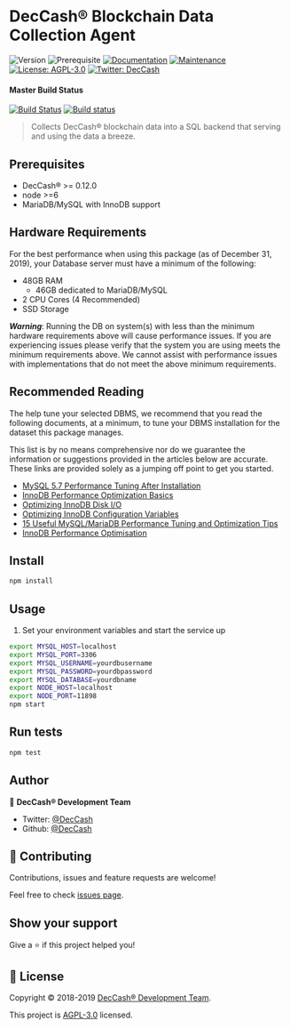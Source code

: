 # DecCash® Blockchain Data Collection Agent
![Version](https://img.shields.io/badge/version-0.1.4-blue.svg?cacheSeconds=2592000) ![Prerequisite](https://img.shields.io/badge/node-%3E%3D6-blue.svg) [![Documentation](https://img.shields.io/badge/documentation-yes-brightgreen.svg)](https://github.com/DecCash/blockchain-data-collection-agent#readme) [![Maintenance](https://img.shields.io/badge/Maintained%3F-yes-green.svg)](https://github.com/DecCash/blockchain-data-collection-agent/graphs/commit-activity) [![License: AGPL-3.0](https://img.shields.io/badge/License-AGPL--3.0-yellow.svg)](https://github.com/DecCash/blockchain-data-collection-agent/blob/master/LICENSE) [![Twitter: DecCash](https://img.shields.io/twitter/follow/DecCash.svg?style=social)](https://twitter.com/DecCash)

#### Master Build Status
[![Build Status](https://travis-ci.org/DecCash/blockchain-data-collection-agent.svg?branch=master)](https://travis-ci.org/DecCash/blockchain-data-collection-agent) [![Build status](https://ci.appveyor.com/api/projects/status/github/DecCash/blockchain-data-collection-agent?branch=master&svg=true)](https://ci.appveyor.com/project/brandonlehmann/blockchain-data-collection-agent/branch/master)


> Collects DecCash® blockchain data into a SQL backend that serving and using the data a breeze.

## Prerequisites

- DecCash® >= 0.12.0
- node >=6
- MariaDB/MySQL with InnoDB support

## Hardware Requirements

For the best performance when using this package (as of December 31, 2019), your Database server must have a minimum of the following:

* 48GB RAM
  * 46GB dedicated to MariaDB/MySQL
* 2 CPU Cores (4 Recommended)
* SSD Storage

***Warning***: Running the DB on system(s) with less than the minimum hardware requirements above will cause performance issues. If you are experiencing issues please verify that the system you are using meets the minimum requirements above. We cannot assist with performance issues with implementations that do not meet the above minimum requirements.

## Recommended Reading

The help tune your selected DBMS, we recommend that you read the following documents, at a minimum, to tune your DBMS installation for the dataset this package manages.

This list is by no means comprehensive nor do we guarantee the information or suggestions provided in the articles below are accurate. These links are provided solely as a jumping off point to get you started.

* [MySQL 5.7 Performance Tuning After Installation](https://www.percona.com/blog/2016/10/12/mysql-5-7-performance-tuning-immediately-after-installation/)
* [InnoDB Performance Optimization Basics](https://www.percona.com/blog/2013/09/20/innodb-performance-optimization-basics-updated/)
* [Optimizing InnoDB Disk I/O](https://dev.mysql.com/doc/refman/8.0/en/optimizing-innodb-diskio.html)
* [Optimizing InnoDB Configuration Variables](https://dev.mysql.com/doc/refman/8.0/en/optimizing-innodb-configuration-variables.html)
* [15 Useful MySQL/MariaDB Performance Tuning and Optimization Tips](https://www.tecmint.com/mysql-mariadb-performance-tuning-and-optimization/)
* [InnoDB Performance Optimisation](https://www.slideshare.net/MyDBOPS/innodb-performance-optimisation)

## Install

```sh
npm install
```

## Usage

1) Set your environment variables and start the service up

```sh
export MYSQL_HOST=localhost
export MYSQL_PORT=3306
export MYSQL_USERNAME=yourdbusername
export MYSQL_PASSWORD=yourdbpassword
export MYSQL_DATABASE=yourdbname
export NODE_HOST=localhost
export NODE_PORT=11898
npm start
```

## Run tests

```sh
npm test
```

## Author

👤 **DecCash® Development Team**

* Twitter: [@DecCash](https://twitter.com/DecCash)
* Github: [@DecCash](https://github.com/DecCash)

## 🤝 Contributing

Contributions, issues and feature requests are welcome!

Feel free to check [issues page](https://github.com/DecCash/blockchain-data-collection-agent/issues).

## Show your support

Give a ⭐️ if this project helped you!


## 📝 License

Copyright © 2018-2019 [DecCash® Development Team](https://github.com/DecCash).

This project is [AGPL-3.0](https://github.com/DecCash/blockchain-data-collection-agent/blob/master/LICENSE) licensed.
